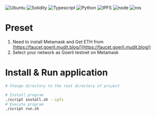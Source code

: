 ![Ubuntu](https://img.shields.io/badge/Ubuntu-v20.04-green)
![Solidity](https://img.shields.io/badge/Solidity-v0.8.6-blue)
![Typescript](https://img.shields.io/badge/TypeScript-v4.3.5-blue)
![Python](https://img.shields.io/badge/Python-v3.9.2-blue)
![IPFS](https://img.shields.io/badge/IPFS-v0.16.2-orange)
![node](https://img.shields.io/badge/Node.js-v14.17.4-orange)
![ros](https://img.shields.io/badge/ROS-Noetic-orange)

# Preset
1. Need to install Metamask and Get ETH from [https://faucet.goerli.mudit.blog/](https://faucet.goerli.mudit.blog/)
2. Select your network as Goerli testnet on Metamask

# Install & Run application
```bash
# Change directory to the root directory of project

# Install program
./script install.sh --ipfs
# Execute program
./script run.sh
```
